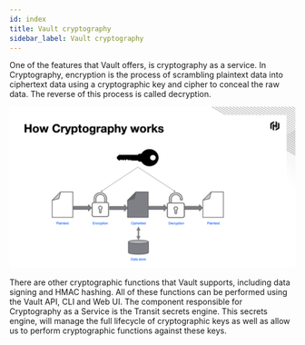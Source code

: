 ```yaml
---
id: index
title: Vault cryptography
sidebar_label: Vault cryptography
---
```


One of the features that Vault offers, is cryptography as a service.  In Cryptography, encryption is the process of scrambling plaintext data into ciphertext data using a cryptographic key and cipher to conceal the raw data. The reverse of this process is called decryption.

![encryption workflow](https://github.com/devops-rob/introduction-to-vault/blob/main/vault-102/images/MENTAcryptography.png)

There are other cryptographic functions that Vault supports, including data signing and HMAC hashing.  All of these functions can be performed using the Vault API, CLI and Web UI. The component responsible for Cryptography as a Service is the Transit secrets engine. This secrets engine, will manage the full lifecycle of cryptographic keys as well as allow us to perform cryptographic functions against these keys.
